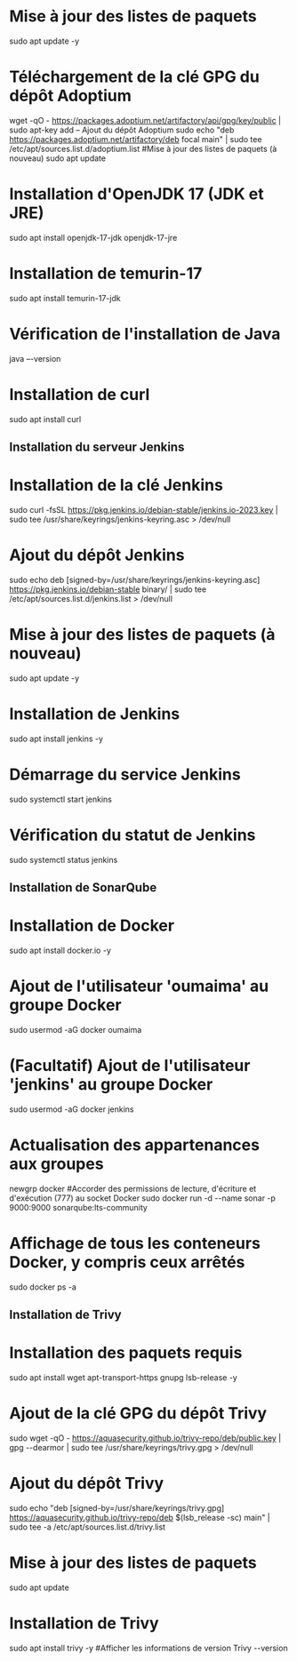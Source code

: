 # Mise à jour des listes de paquets
sudo apt update -y
# Téléchargement de la clé GPG du dépôt Adoptium
wget -qO - https://packages.adoptium.net/artifactory/api/gpg/key/public | sudo apt-key add –
Ajout du dépôt Adoptium
sudo echo "deb https://packages.adoptium.net/artifactory/deb focal main" | sudo tee /etc/apt/sources.list.d/adoptium.list
#Mise à jour des listes de paquets (à nouveau)
sudo apt update
# Installation d'OpenJDK 17 (JDK et JRE)
sudo apt install openjdk-17-jdk openjdk-17-jre
# Installation de temurin-17
sudo apt install temurin-17-jdk
# Vérification de l'installation de Java
java –-version
# Installation de curl 
sudo apt install curl
## Installation du serveur Jenkins ##
# Installation de la clé Jenkins
sudo curl -fsSL https://pkg.jenkins.io/debian-stable/jenkins.io-2023.key | sudo tee /usr/share/keyrings/jenkins-keyring.asc > /dev/null
# Ajout du dépôt Jenkins
sudo echo deb [signed-by=/usr/share/keyrings/jenkins-keyring.asc] https://pkg.jenkins.io/debian-stable binary/ | sudo tee /etc/apt/sources.list.d/jenkins.list > /dev/null
# Mise à jour des listes de paquets (à nouveau)
sudo apt update -y
# Installation de Jenkins
sudo apt install jenkins -y
# Démarrage du service Jenkins
sudo systemctl start jenkins
# Vérification du statut de Jenkins
sudo systemctl status jenkins
## Installation de SonarQube ##
# Installation de Docker
sudo apt install docker.io -y
# Ajout de l'utilisateur 'oumaima' au groupe Docker
sudo usermod -aG docker oumaima
# (Facultatif) Ajout de l'utilisateur 'jenkins' au groupe Docker
sudo usermod -aG docker jenkins
# Actualisation des appartenances aux groupes
newgrp docker
#Accorder des permissions de lecture, d'écriture et d'exécution (777) 
au socket Docker
sudo docker run -d --name sonar -p 9000:9000 sonarqube:lts-community
# Affichage de tous les conteneurs Docker, y compris ceux arrêtés
sudo docker ps -a
## Installation de Trivy ##
# Installation des paquets requis
sudo apt install wget apt-transport-https gnupg lsb-release -y
# Ajout de la clé GPG du dépôt Trivy
sudo wget -qO - https://aquasecurity.github.io/trivy-repo/deb/public.key | gpg --dearmor | sudo tee /usr/share/keyrings/trivy.gpg > /dev/null
# Ajout du dépôt Trivy
sudo echo "deb [signed-by=/usr/share/keyrings/trivy.gpg] https://aquasecurity.github.io/trivy-repo/deb $(lsb_release -sc) main" | sudo tee -a /etc/apt/sources.list.d/trivy.list
# Mise à jour des listes de paquets
sudo apt update
# Installation de Trivy
sudo apt install trivy -y
#Afficher les informations de version
Trivy --version
